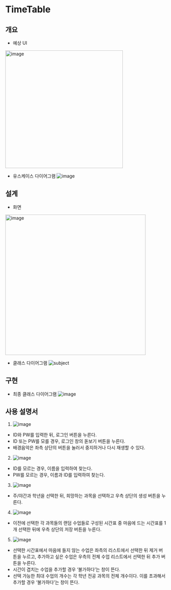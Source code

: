 # TimeTable

## 개요
- 예상 UI
<img width="367" alt="image" src="https://github.com/user-attachments/assets/3f4dddfc-5e6b-4e42-b10e-fde76b62f1f7">

- 유스케이스 다이어그램
![image](https://github.com/user-attachments/assets/846284a0-d74c-49ab-baca-cbd539394eab)

## 설계
- 화면
<img width="438" alt="image" src="https://github.com/user-attachments/assets/9be36e93-2be1-4edb-b64c-c7e64df882d1">

- 클래스 다이어그램
![subject](https://github.com/user-attachments/assets/c068d32b-7fb9-43fa-af3e-c8d7f7c54a00)

## 구현
- 최종 클래스 다이어그램
![image](https://github.com/user-attachments/assets/3bb23eeb-b1e1-4ee1-b509-54cb826f49bd)

## 사용 설명서
1. ![image](https://github.com/user-attachments/assets/f2e3819d-57be-489e-894f-bbe1deb60b9c)
- ID와 PW를 입력한 뒤, 로그인 버튼을 누른다.
- ID 또는 PW를 모를 경우, 로그인 창의 돋보기 버튼을 누른다.
- 배경음악은 좌측 상단의 버튼을 눌러서 중지하거나 다시 재생할 수 있다.

2. ![image](https://github.com/user-attachments/assets/435ce2c2-17a2-4d0a-b9c8-0aa33fe05c0a)
- ID를 모르는 경우, 이름을 입력하여 찾는다.
- PW를 모르는 경우, 이름과 ID를 입력하여 찾는다.

3. ![image](https://github.com/user-attachments/assets/61465563-4a44-47f3-b969-15dbbca55acd)
- 주/야간과 학년을 선택한 뒤, 희망하는 과목을 선택하고 우측 상단의 생성 버튼을 누른다.

4. ![image](https://github.com/user-attachments/assets/b3ec823b-6ebd-45ca-a0a1-27b5a695a973)
- 이전에 선택한 각 과목들의 랜덤 수업들로 구성된 시간표 중 마음에 드는 시간표를 1개 선택한 뒤에 우측 상단의 저장 버튼을 누른다.

5. ![image](https://github.com/user-attachments/assets/95f80829-86d6-44ec-830d-9c0f17623e3e)
- 선택한 시간표에서 마음에 들지 않는 수업은 좌측의 리스트에서 선택한 뒤 제거 버튼을 누르고, 추가하고 싶은 수업은 우측의 전체 수업 리스트에서 선택한 뒤 추가 버튼을 누른다.
- 시간이 겹치는 수업을 추가할 경우 ‘불가하다’는 창이 뜬다.
- 선택 가능한 최대 수업의 개수는 각 학년 전공 과목의 전체 개수이다. 이를 초과해서 추가할 경우 ‘불가하다’는 창이 뜬다.